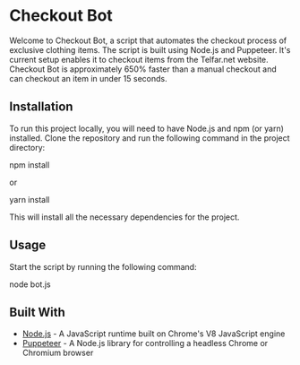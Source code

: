 
# Checkout Bot

Welcome to Checkout Bot, a script that automates the checkout process of exclusive clothing items. The script is built using Node.js and Puppeteer. It's current setup enables it to checkout items from the Telfar.net website. Checkout Bot is approximately 650% faster than a manual checkout and can checkout an item in under 15 seconds.

## Installation

To run this project locally, you will need to have Node.js and npm (or yarn) installed. Clone the repository and run the following command in the project directory:

npm install

or 

yarn install

This will install all the necessary dependencies for the project.

## Usage

Start the script by running the following command:

node bot.js

## Built With

- [Node.js](https://nodejs.org/) - A JavaScript runtime built on Chrome's V8 JavaScript engine
- [Puppeteer](https://pptr.dev/) - A Node.js library for controlling a headless Chrome or Chromium browser


